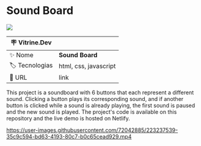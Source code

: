 # Sound Board

![](https://user-images.githubusercontent.com/72042885/223236573-c1a4e37e-504f-42df-96a7-6448cdeded6a.png#vitrinedev)

| :placard: Vitrine.Dev |                       |
| --------------------- | --------------------- |
| :sparkles: Nome       | **Sound Board**       |
| :label: Tecnologias   | html, css, javascript |
| :rocket: URL          | link                  |

This project is a soundboard with 6 buttons that each represent a different sound. Clicking a button plays its corresponding sound, and if another button is clicked while a sound is already playing, the first sound is paused and the new sound is played. The project's code is available on this repository and the live demo is hosted on Netlify.

https://user-images.githubusercontent.com/72042885/223237539-35c9c594-bd63-4193-80c7-b0c65cead929.mp4
